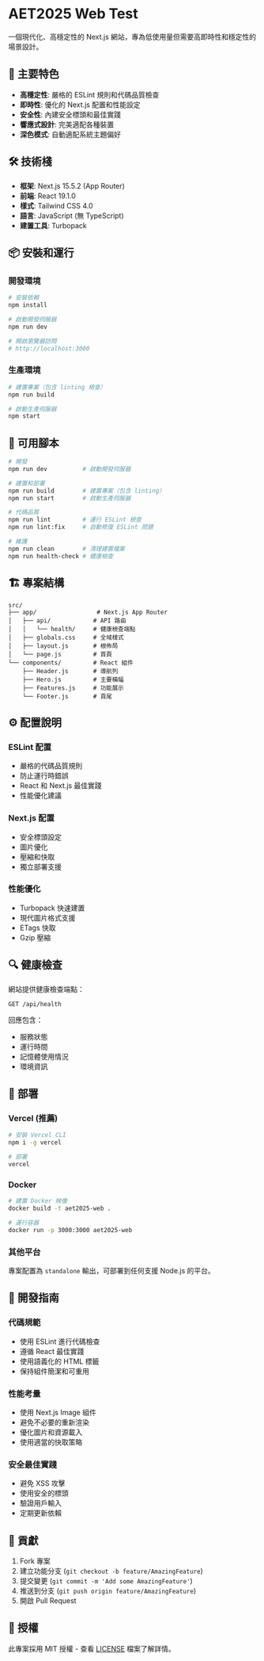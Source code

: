 # AET2025 Web Test

一個現代化、高穩定性的 Next.js 網站，專為低使用量但需要高即時性和穩定性的場景設計。

## 🚀 主要特色

- **高穩定性**: 嚴格的 ESLint 規則和代碼品質檢查
- **即時性**: 優化的 Next.js 配置和性能設定
- **安全性**: 內建安全標頭和最佳實踐
- **響應式設計**: 完美適配各種裝置
- **深色模式**: 自動適配系統主題偏好

## 🛠️ 技術棧

- **框架**: Next.js 15.5.2 (App Router)
- **前端**: React 19.1.0
- **樣式**: Tailwind CSS 4.0
- **語言**: JavaScript (無 TypeScript)
- **建置工具**: Turbopack

## 📦 安裝和運行

### 開發環境

```bash
# 安裝依賴
npm install

# 啟動開發伺服器
npm run dev

# 開啟瀏覽器訪問
# http://localhost:3000
```

### 生產環境

```bash
# 建置專案（包含 linting 檢查）
npm run build

# 啟動生產伺服器
npm start
```

## 🔧 可用腳本

```bash
# 開發
npm run dev          # 啟動開發伺服器

# 建置和部署
npm run build        # 建置專案（包含 linting）
npm run start        # 啟動生產伺服器

# 代碼品質
npm run lint         # 運行 ESLint 檢查
npm run lint:fix     # 自動修復 ESLint 問題

# 維護
npm run clean        # 清理建置檔案
npm run health-check # 健康檢查
```

## 🏗️ 專案結構

```
src/
├── app/                 # Next.js App Router
│   ├── api/            # API 路由
│   │   └── health/     # 健康檢查端點
│   ├── globals.css     # 全域樣式
│   ├── layout.js       # 根佈局
│   └── page.js         # 首頁
└── components/         # React 組件
    ├── Header.js       # 導航列
    ├── Hero.js         # 主要橫幅
    ├── Features.js     # 功能展示
    └── Footer.js       # 頁尾
```

## ⚙️ 配置說明

### ESLint 配置
- 嚴格的代碼品質規則
- 防止運行時錯誤
- React 和 Next.js 最佳實踐
- 性能優化建議

### Next.js 配置
- 安全標頭設定
- 圖片優化
- 壓縮和快取
- 獨立部署支援

### 性能優化
- Turbopack 快速建置
- 現代圖片格式支援
- ETags 快取
- Gzip 壓縮

## 🔍 健康檢查

網站提供健康檢查端點：

```
GET /api/health
```

回應包含：
- 服務狀態
- 運行時間
- 記憶體使用情況
- 環境資訊

## 🚀 部署

### Vercel (推薦)
```bash
# 安裝 Vercel CLI
npm i -g vercel

# 部署
vercel
```

### Docker
```bash
# 建置 Docker 映像
docker build -t aet2025-web .

# 運行容器
docker run -p 3000:3000 aet2025-web
```

### 其他平台
專案配置為 `standalone` 輸出，可部署到任何支援 Node.js 的平台。

## 📝 開發指南

### 代碼規範
- 使用 ESLint 進行代碼檢查
- 遵循 React 最佳實踐
- 使用語義化的 HTML 標籤
- 保持組件簡潔和可重用

### 性能考量
- 使用 Next.js Image 組件
- 避免不必要的重新渲染
- 優化圖片和資源載入
- 使用適當的快取策略

### 安全最佳實踐
- 避免 XSS 攻擊
- 使用安全的標頭
- 驗證用戶輸入
- 定期更新依賴

## 🤝 貢獻

1. Fork 專案
2. 建立功能分支 (`git checkout -b feature/AmazingFeature`)
3. 提交變更 (`git commit -m 'Add some AmazingFeature'`)
4. 推送到分支 (`git push origin feature/AmazingFeature`)
5. 開啟 Pull Request

## 📄 授權

此專案採用 MIT 授權 - 查看 [LICENSE](LICENSE) 檔案了解詳情。